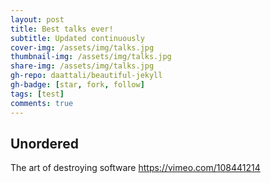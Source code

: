 ```yaml
---
layout: post
title: Best talks ever!
subtitle: Updated continuously
cover-img: /assets/img/talks.jpg
thumbnail-img: /assets/img/talks.jpg
share-img: /assets/img/talks.jpg
gh-repo: daattali/beautiful-jekyll
gh-badge: [star, fork, follow]
tags: [test]
comments: true
---
```


## Unordered

The art of destroying software
https://vimeo.com/108441214

